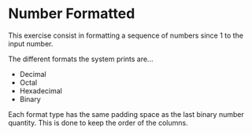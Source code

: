 # Number Formatted

This exercise consist in formatting a sequence of numbers since 1 to the input number.

The different formats the system prints are...
* Decimal
* Octal
* Hexadecimal
* Binary

Each format type has the same padding space as the last binary number quantity.
This is done to keep the order of the columns.